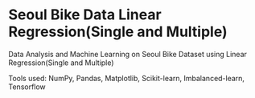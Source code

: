 # Seoul Bike Data Linear Regression(Single and Multiple)

Data Analysis and Machine Learning on Seoul Bike Dataset using Linear Regression(Single and Multiple)

Tools used: NumPy, Pandas, Matplotlib, Scikit-learn, Imbalanced-learn, Tensorflow
